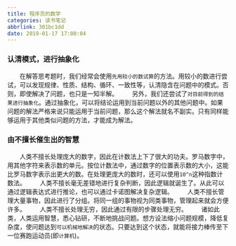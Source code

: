 ```yaml
---
title: 程序员的数学
categories: 读书笔记
abbrlink: 301bc1dd
date: 2019-01-17 17:00:04
---
```

### 认清模式，进行抽象化

&emsp;&emsp;在解答思考题时，我们经常会使用`先用较小的数试算`的方法。用较小的数进行尝试，可以发现规律、性质、结构、循环、一致性等，认清隐含在问题中的模式。否则，即使解决了问题，也只是一知半解。
&emsp;&emsp;另外，我们还尝试了`对目前得到的结果进行抽象化`。通过抽象化，可以将结论运用到当前问题以外的其他问题中。如果问题的解法严格来说只能运用于当前问题，那么这个解法就名不副实。只有同样能够运用于其他类似问题的方法，才能成为解法。

### 由不擅长催生出的智慧

&emsp;&emsp;人类不擅长处理庞大的数字，因此在计数法上下了很大的功夫。罗马数字中，用其他字符来表示数的单元。按位计数法中，通过数字的位置表示数的大小，这能比罗马数字表示出更大的数。在处理更庞大的数时，还可以使用`10^n`这种指数计数法。
&emsp;&emsp;人类不擅长毫无差错地进行复杂判断，因此逻辑就诞生了。从此可以通过逻辑表达式进行推论，也可以通过卡诺图解决复杂逻辑。
&emsp;&emsp;人类不擅长管理大量事物，因此进行了分组。将同一组的事物视为同类事物，管理起来就会方便许多。
&emsp;&emsp;人类不擅长处理无穷，因此通过有限的步骤处理无穷。
&emsp;&emsp;诸如此类，人类运用智慧，悉心钻研，不断地挑战问题。想方设法缩小问题规模，降低复杂度，使问题达到`可以机械地解决`的状态。只要达到这个状态，就能将接力棒传至下一位赛跑运动员(即`计算机`)。